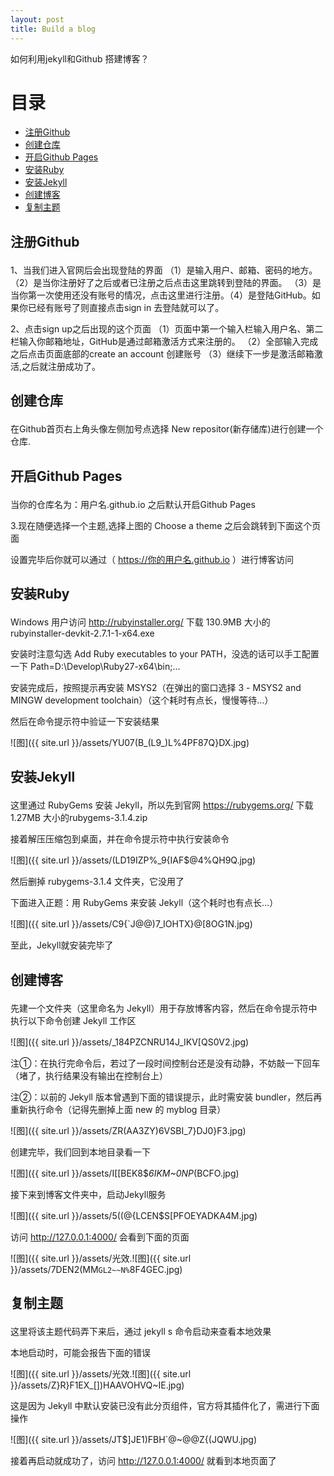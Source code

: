```yaml
---
layout: post
title: Build a blog
---
```

如何利用jekyll和Github 搭建博客？
# 目录
+ [注册Github](#partI)
+ [创建仓库](#partII)
+ [开启Github Pages](#partIII)
+ [安装Ruby](#partIV)
+ [安装Jekyll](#partV)
+ [创建博客](#partVI)
+ [复制主题](#partVII)


## 注册Github <p id="partI"></p>
1、当我们进入官网后会出现登陆的界面
（1）是输入用户、邮箱、密码的地方。（2）是当你注册好了之后或者已注册之后点击这里跳转到登陆的界面。
（3）是当你第一次使用还没有账号的情况，点击这里进行注册。（4）是登陆GitHub。如果你已经有账号了则直接点击sign in 去登陆就可以了。

2、点击sign up之后出现的这个页面
（1）页面中第一个输入栏输入用户名、第二栏输入你邮箱地址，GitHub是通过邮箱激活方式来注册的。
（2）全部输入完成之后点击页面底部的create an account 创建账号 （3）继续下一步是激活邮箱激活,之后就注册成功了。



## 创建仓库 <p id="partII"></p>
在Github首页右上角头像左侧加号点选择 New repositor(新存储库)进行创建一个仓库.



## 开启Github Pages <p id="partIII"></p>


当你的仓库名为：用户名.github.io 之后默认开启Github Pages

3.现在随便选择一个主题,选择上图的 Choose a theme 之后会跳转到下面这个页面


设置完毕后你就可以通过（ https://你的用户名.github.io ）进行博客访问


## 安装Ruby <p id="partIV"></p>
Windows 用户访问 http://rubyinstaller.org/ 下载 130.9MB  大小的 rubyinstaller-devkit-2.7.1-1-x64.exe

安装时注意勾选 Add Ruby executables to your PATH，没选的话可以手工配置一下 Path=D:\Develop\Ruby27-x64\bin;...

安装完成后，按照提示再安装 MSYS2（在弹出的窗口选择 3 - MSYS2 and MINGW development toolchain）（这个耗时有点长，慢慢等待…）

然后在命令提示符中验证一下安装结果

![图]({{ site.url }}/assets/YU07(B_(L9_)L%4PF87Q}DX.jpg)

## 安装Jekyll <p id="partV"></p>
这里通过 RubyGems 安装 Jekyll，所以先到官网 https://rubygems.org/ 下载 1.27MB 大小的rubygems-3.1.4.zip

接着解压压缩包到桌面，并在命令提示符中执行安装命令

![图]({{ site.url }}/assets/(LD19IZP%_9{IAF$@4%QH9Q.jpg)

然后删掉 rubygems-3.1.4 文件夹，它没用了

下面进入正题：用 RubyGems 来安装 Jekyll（这个耗时也有点长…）

![图]({{ site.url }}/assets/C9{`J@@)7_IOHTX}@[8OG1N.jpg)

至此，Jekyll就安装完毕了

## 创建博客 <p id="partVI"></p>
先建一个文件夹（这里命名为 Jekyll）用于存放博客内容，然后在命令提示符中执行以下命令创建 Jekyll 工作区

![图]({{ site.url }}/assets/_184PZCNRU14J_IKV[QS0V2.jpg)

注①：在执行完命令后，若过了一段时间控制台还是没有动静，不妨敲一下回车（堵了，执行结果没有输出在控制台上）

注②：以前的 Jekyll 版本曾遇到下面的错误提示，此时需安装 bundler，然后再重新执行命令（记得先删掉上面 new 的 myblog 目录）

![图]({{ site.url }}/assets/ZR(AA3ZY)6VSBI_7}DJ0}F3.jpg)

创建完毕，我们回到本地目录看一下

![图]({{ site.url }}/assets/I[[BEK8$_6IKM~0NP_(BCFO.jpg)

接下来到博客文件夹中，启动Jekyll服务

![图]({{ site.url }}/assets/5((@{LCEN$S[PFOEYADKA4M.jpg)

访问 http://127.0.0.1:4000/ 会看到下面的页面

![图]({{ site.url }}/assets/光效.![图]({{ site.url }}/assets/7DEN2(MM`GL2~~N%`8F4GEC.jpg)


## 复制主题 <p id="partVII"></p>
这里将该主题代码弄下来后，通过 jekyll s 命令启动来查看本地效果

本地启动时，可能会报告下面的错误

![图]({{ site.url }}/assets/光效.![图]({{ site.url }}/assets/Z}R}F1EX_[])HAAVOHVQ~IE.jpg)

这是因为 Jekyll 中默认安装已没有此分页组件，官方将其插件化了，需进行下面操作

![图]({{ site.url }}/assets/JT$]JE1)FBH`@~@@Z{(JQWU.jpg)

接着再启动就成功了，访问 http://127.0.0.1:4000/ 就看到本地页面了



